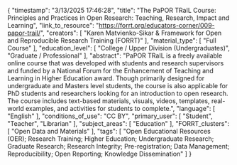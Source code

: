 {
    "timestamp": "3/13/2025 17:46:28",
    "title": "The PaPOR TRaIL Course: Principles and Practices in Open Research: Teaching, Research, Impact and Learning",
    "link_to_resource": "https://forrt.org/educators-corner/009-papor-trail/",
    "creators": [
        "Karen Matvienko-Sikar & Framework for Open and Reproducible Research Training (FORRT)"
    ],
    "material_type": [
        "Full Course"
    ],
    "education_level": [
        "College / Upper Division (Undergraduates)",
        "Graduate / Professional"
    ],
    "abstract": "PaPOR TRaIL is a freely available online course that was developed with students and research supervisors and funded by a National Forum for the Enhancement of Teaching and Learning in Higher Education award. Though primarily designed for undergraduate and Masters level students, the course is also applicable for PhD students and researchers looking for an introduction to open research. The course includes text-based materials, visuals, videos, templates, real-world examples, and activities for students to complete.",
    "language": [
        "English"
    ],
    "conditions_of_use": "CC BY",
    "primary_user": [
        "Student",
        "Teacher",
        "Librarian"
    ],
    "subject_areas": [
        "Education"
    ],
    "FORRT_clusters": [
        "Open Data and Materials"
    ],
    "tags": [
        "Open Educational Resources (OER); Research Training; Higher Education; Undergraduate Research; Graduate Research; Research Integrity; Pre-registration; Data Management; Reproducibility; Open Reporting; Knowledge Dissemination"
    ]
}